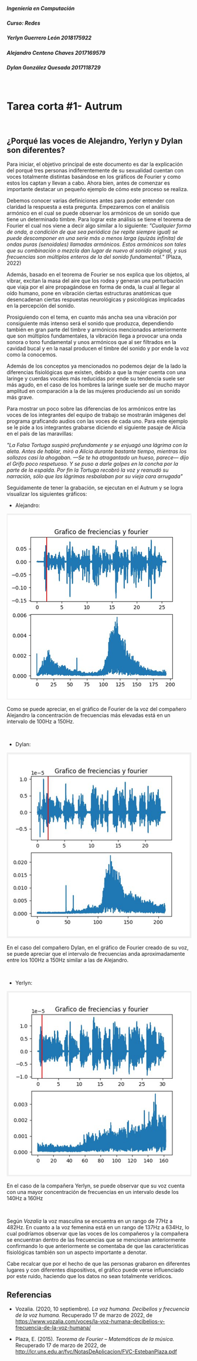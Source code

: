 ##### Ingeniería en Computación
##### Curso: Redes
##### Yerlyn Guerrero León  2018175922
##### Alejandro Centeno Chaves 2017169579
##### Dylan González Quesada 2017118729   

&nbsp;  

# **Tarea corta #1- Autrum**

&nbsp;

## **¿Porqué las voces de Alejandro, Yerlyn y Dylan son diferentes?**

Para iniciar, el objetivo principal de este documento es dar la explicación del porqué tres personas indiferentemente de su sexualidad cuentan con voces totalmente distintas basándose en los gráficos de Fourier y como estos los captan y llevan a cabo. Ahora bien, antes de comenzar es importante destacar un pequeño ejemplo de cómo este proceso se realiza.

Debemos conocer varias definiciones antes para poder entender con claridad la respuesta a esta pregunta. Empezaremos con el análisis armónico en el cual se puede observar los armónicos de un sonido que tiene un determinado timbre. Para lograr este análisis se tiene el teorema de Fourier el cual nos viene a decir algo similar a lo siguiente: *"Cualquier forma de onda, a condición de que sea periódica (se repite siempre igual) se puede descomponer en una serie más o menos larga (quizás infinita) de ondas puras (senoidales) llamadas armónicos. Estos armónicos son tales que su combinación o mezcla dan lugar de nuevo al sonido original, y sus frecuencias son múltiplos enteros de la del sonido fundamental."* (Plaza, 2022)

Además, basado en el teorema de Fourier se nos explica que los objetos, al vibrar, excitan la masa del aire que los rodea y generan una perturbación que viaja por el aire propagándose en forma de onda, la cual al llegar al oído humano, pone en vibración ciertas estructuras anatómicas que desencadenan ciertas respuestas neurológicas y psicológicas implicadas en la percepción del sonido.

Prosiguiendo con el tema, en cuanto más ancha sea una vibración por consiguiente más intenso será el sonido que produzca, dependiendo también en gran parte del timbre y armónicos mencionados anteriormente que son múltiplos fundamentales, la vibración llega a provocar una onda sonora o tono fundamental y unos armónicos que al ser filtrados en la cavidad bucal y en la nasal producen el timbre del sonido y por ende la voz como la conocemos.

Además de los conceptos ya mencionados no podemos dejar de la lado la diferencias fisiológicas que existen, debido a que la mujer cuenta con una laringe y cuerdas vocales más reducidas por ende su tendencia suele ser más agudo, en el caso de los hombres la laringe suele ser de mucho mayor amplitud en comparación a la de las mujeres produciendo así un sonido más grave.

Para mostrar un poco sobre las diferencias de los armónicos entre las voces de los integrantes del equipo de trabajo se mostrarán imágenes del programa graficando audios con las voces de cada uno. Para este ejemplo se le pide a los integrantes grabarse diciendo el siguiente pasaje de Alicia en el país de las maravillas:

*"La Falsa Tortuga suspiró profundamente y se enjuagó una lágrima con la aleta. Antes de hablar, miró a Alicia durante bastante tiempo, mientras los sollozos casi la ahogaban. —Se te ha atragantado un hueso, parece— dijo el Grifo poco respetuoso. Y se puso a darle golpes en la concha por la parte de la espalda. Por fin la Tortuga recobró la voz y reanudó su narración, sólo que las lágrimas resbalaban por su vieja cara arrugada"*

Seguidamente de tener la grabación, se ejecutan en el Autrum y se logra visualizar los siguientes gráficos:

* Alejandro:

![Gráfico Alejandro ](Ale.jpg)

Como se puede apreciar, en el gráfico de Fourier de la voz del compañero Alejandro la concentración de frecuencias más elevadas está en un intervalo de 100Hz a 150Hz.

&nbsp;

* Dylan:

![Gráfico Dylan ](Dylan.jpg)

En el caso del compañero Dylan, en el gráfico de Fourier creado de su voz, se puede apreciar que el intervalo de frecuencias anda aproximadamente entre los 100Hz a 150Hz similar a las de Alejandro.

&nbsp;

* Yerlyn:

![Gráfico Yerlyn ](Yer.jpg)

En el caso de la compañera Yerlyn, se puede observar que su voz cuenta con una mayor concentración de frecuencias en un intervalo desde los 140Hz a 160Hz

&nbsp;

Según *Vozalia* la voz masculina se encuentra en un rango de 77Hz a 482Hz. En cuanto a la voz femenina está en un rango de 137Hz a 634Hz, lo cual podríamos observar que las voces de los compañeros y la compañera se encuentran dentro de las frecuencias que se mencionan anteriormente confirmando lo que anteriormente se comentaba de que las características fisiológicas también son un aspecto importante a denotar.

Cabe recalcar que por el hecho de que las personas grabaron en diferentes lugares y con diferentes dispositivos, el gráfico puede verse influenciado por este ruido, haciendo que los datos no sean totalmente verídicos.
&nbsp;

## **Referencias**

* Vozalia. (2020, 10 septiembre). *La voz humana. Decibelios y frecuencia de la voz humana.* Recuperado 17 de marzo de 2022, de https://www.vozalia.com/voces/la-voz-humana-decibelios-y-frecuencia-de-la-voz-humana/

* Plaza, E. (2015). *Teorema de Fourier – Matemáticas de la música.* Recuperado 17 de marzo de 2022, de http://lcr.uns.edu.ar/fvc/NotasDeAplicacion/FVC-EstebanPlaza.pdf